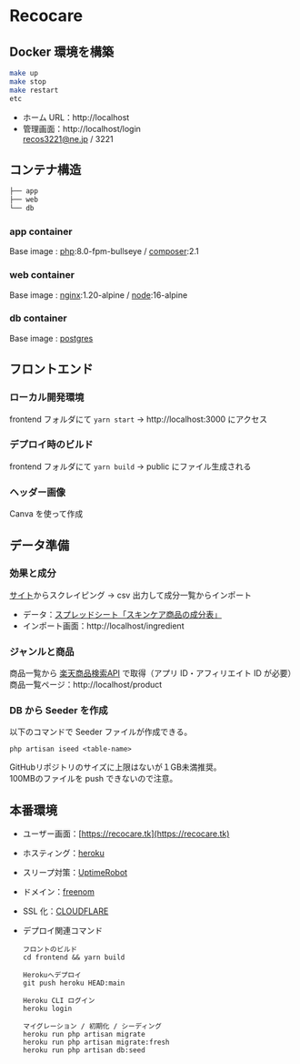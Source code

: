# Recocare

## Docker 環境を構築

```bash
make up
make stop
make restart
etc
```

- ホーム URL：http://localhost
- 管理画面：http://localhost/login  
  recos3221@ne.jp / 3221

## コンテナ構造

```bash
├── app
├── web
└── db
```

### app container

Base image : [php](https://hub.docker.com/_/php):8.0-fpm-bullseye / [composer](https://hub.docker.com/_/composer):2.1

### web container

Base image : [nginx](https://hub.docker.com/_/nginx):1.20-alpine / [node](https://hub.docker.com/_/node):16-alpine

### db container

Base image : [postgres](https://hub.docker.com/_/postgres)

## フロントエンド

### ローカル開発環境

frontend フォルダにて `yarn start` → http://localhost:3000 にアクセス

### デプロイ時のビルド

frontend フォルダにて `yarn build` → public にファイル生成される

### ヘッダー画像

Canva を使って作成

## データ準備

### 効果と成分

[サイト](https://liruu.jp/ingredients/)からスクレイピング → csv 出力して成分一覧からインポート

- データ：[スプレッドシート「スキンケア商品の成分表」](https://docs.google.com/spreadsheets/d/1yW18aefAp2uclfq6QPZ-XwelrUcGRtWYWbSet88-WD0/edit?usp=sharing)
- インポート画面：http://localhost/ingredient

### ジャンルと商品

商品一覧から [楽天商品検索API](https://webservice.rakuten.co.jp/documentation/ichiba-item-search) で取得（アプリ ID・アフィリエイト ID が必要）  
商品一覧ページ：http://localhost/product

### DB から Seeder を作成

以下のコマンドで Seeder ファイルが作成できる。

```
php artisan iseed <table-name>
```

GitHubリポジトリのサイズに上限はないが１GB未満推奨。  
100MBのファイルを push できないので注意。

## 本番環境

- ユーザー画面：[https://recocare.tk](https://recocare.tk)

- ホスティング：[heroku](https://dashboard.heroku.com/apps/recocare)

- スリープ対策：[UptimeRobot](https://uptimerobot.com/dashboard#mainDashboard)

- ドメイン：[freenom](https://my.freenom.com/clientarea.php?action=domains)

- SSL 化：[CLOUDFLARE](https://dash.cloudflare.com/9587da9b35449514f8ac93d2a9857a8f/recocare.tk)

- デプロイ関連コマンド
	
	```
	フロントのビルド
	cd frontend && yarn build
	
	Herokuへデプロイ
	git push heroku HEAD:main
	
	Heroku CLI ログイン
	heroku login
	
	マイグレーション / 初期化 / シーディング
	heroku run php artisan migrate
	heroku run php artisan migrate:fresh
	heroku run php artisan db:seed
```
